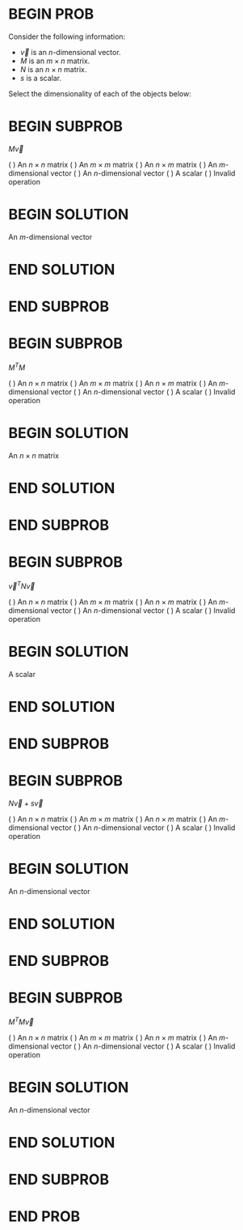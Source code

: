 # BEGIN PROB

Consider the following information:
- $\vec{v}$ is an $n$-dimensional vector.
- $M$ is an $m \times n$ matrix.
- $N$ is an $n \times n$ matrix.
- $s$ is a scalar.

Select the dimensionality of each of the objects below:



# BEGIN SUBPROB

$M \vec{v}$

( ) An $n \times n$ matrix
( ) An $m \times m$ matrix
( ) An $n \times m$ matrix
( ) An $m$-dimensional vector
( ) An $n$-dimensional vector
( ) A scalar
( ) Invalid operation

    
# BEGIN SOLUTION

An $m$-dimensional vector

# END SOLUTION

# END SUBPROB

# BEGIN SUBPROB

$M^T M$

( ) An $n \times n$ matrix
( ) An $m \times m$ matrix
( ) An $n \times m$ matrix
( ) An $m$-dimensional vector
( ) An $n$-dimensional vector
( ) A scalar
( ) Invalid operation

# BEGIN SOLUTION

An $n \times n$ matrix

# END SOLUTION
    


# END SUBPROB


# BEGIN SUBPROB

$\vec{v}^T N \vec{v}$

( ) An $n \times n$ matrix
( ) An $m \times m$ matrix
( ) An $n \times m$ matrix
( ) An $m$-dimensional vector
( ) An $n$-dimensional vector
( ) A scalar
( ) Invalid operation

# BEGIN SOLUTION

A scalar

# END SOLUTION
    


# END SUBPROB

# BEGIN SUBPROB

$N \vec{v} + s \vec{v}$

( ) An $n \times n$ matrix
( ) An $m \times m$ matrix
( ) An $n \times m$ matrix
( ) An $m$-dimensional vector
( ) An $n$-dimensional vector
( ) A scalar
( ) Invalid operation

# BEGIN SOLUTION

An $n$-dimensional vector

# END SOLUTION
    


# END SUBPROB

# BEGIN SUBPROB

$M^T M \vec{v}$

( ) An $n \times n$ matrix
( ) An $m \times m$ matrix
( ) An $n \times m$ matrix
( ) An $m$-dimensional vector
( ) An $n$-dimensional vector
( ) A scalar
( ) Invalid operation

# BEGIN SOLUTION

An $n$-dimensional vector

# END SOLUTION
    


# END SUBPROB


# END PROB